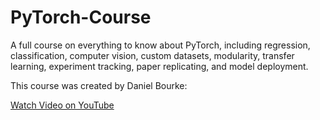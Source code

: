 # PyTorch-Course

A full course on everything to know about PyTorch, including regression, classification, computer vision, custom datasets, modularity, transfer learning, experiment tracking, paper replicating, and model deployment. 


This course was created by Daniel Bourke: 

[Watch Video on YouTube](https://www.youtube.com/watch?v=Z_ikDlimN6A&t=74045s)


